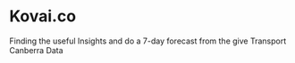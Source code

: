 # Kovai.co
Finding the useful Insights and do a 7-day forecast from the give Transport Canberra Data
